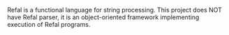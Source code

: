 Refal is a functional language for string processing.
This project does NOT have Refal parser, it is an object-oriented framework implementing execution of Refal programs.